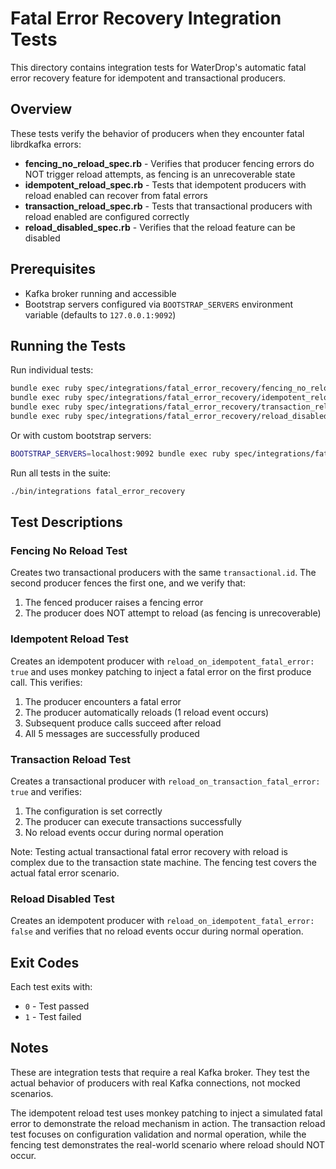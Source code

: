 # Fatal Error Recovery Integration Tests

This directory contains integration tests for WaterDrop's automatic fatal error recovery feature for idempotent and transactional producers.

## Overview

These tests verify the behavior of producers when they encounter fatal librdkafka errors:

- **fencing_no_reload_spec.rb** - Verifies that producer fencing errors do NOT trigger reload attempts, as fencing is an unrecoverable state
- **idempotent_reload_spec.rb** - Tests that idempotent producers with reload enabled can recover from fatal errors
- **transaction_reload_spec.rb** - Tests that transactional producers with reload enabled are configured correctly
- **reload_disabled_spec.rb** - Verifies that the reload feature can be disabled

## Prerequisites

- Kafka broker running and accessible
- Bootstrap servers configured via `BOOTSTRAP_SERVERS` environment variable (defaults to `127.0.0.1:9092`)

## Running the Tests

Run individual tests:

```bash
bundle exec ruby spec/integrations/fatal_error_recovery/fencing_no_reload_spec.rb
bundle exec ruby spec/integrations/fatal_error_recovery/idempotent_reload_spec.rb
bundle exec ruby spec/integrations/fatal_error_recovery/transaction_reload_spec.rb
bundle exec ruby spec/integrations/fatal_error_recovery/reload_disabled_spec.rb
```

Or with custom bootstrap servers:

```bash
BOOTSTRAP_SERVERS=localhost:9092 bundle exec ruby spec/integrations/fatal_error_recovery/fencing_no_reload_spec.rb
```

Run all tests in the suite:

```bash
./bin/integrations fatal_error_recovery
```

## Test Descriptions

### Fencing No Reload Test

Creates two transactional producers with the same `transactional.id`. The second producer fences the first one, and we verify that:
1. The fenced producer raises a fencing error
2. The producer does NOT attempt to reload (as fencing is unrecoverable)

### Idempotent Reload Test

Creates an idempotent producer with `reload_on_idempotent_fatal_error: true` and uses monkey patching to inject a fatal error on the first produce call. This verifies:
1. The producer encounters a fatal error
2. The producer automatically reloads (1 reload event occurs)
3. Subsequent produce calls succeed after reload
4. All 5 messages are successfully produced

### Transaction Reload Test

Creates a transactional producer with `reload_on_transaction_fatal_error: true` and verifies:
1. The configuration is set correctly
2. The producer can execute transactions successfully
3. No reload events occur during normal operation

Note: Testing actual transactional fatal error recovery with reload is complex due to the transaction state machine. The fencing test covers the actual fatal error scenario.

### Reload Disabled Test

Creates an idempotent producer with `reload_on_idempotent_fatal_error: false` and verifies that no reload events occur during normal operation.

## Exit Codes

Each test exits with:
- `0` - Test passed
- `1` - Test failed

## Notes

These are integration tests that require a real Kafka broker. They test the actual behavior of producers with real Kafka connections, not mocked scenarios.

The idempotent reload test uses monkey patching to inject a simulated fatal error to demonstrate the reload mechanism in action. The transaction reload test focuses on configuration validation and normal operation, while the fencing test demonstrates the real-world scenario where reload should NOT occur.
